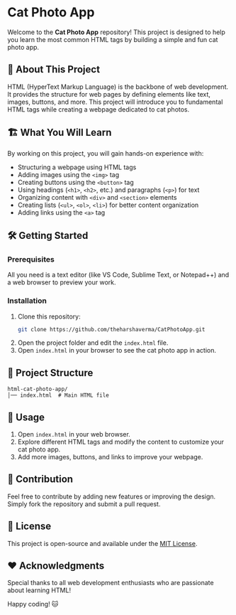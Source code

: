 # Cat Photo App

Welcome to the **Cat Photo App** repository! This project is designed to help you learn the most common HTML tags by building a simple and fun cat photo app.

## 📌 About This Project

HTML (HyperText Markup Language) is the backbone of web development. It provides the structure for web pages by defining elements like text, images, buttons, and more. This project will introduce you to fundamental HTML tags while creating a webpage dedicated to cat photos.

## 🏗️ What You Will Learn

By working on this project, you will gain hands-on experience with:

- Structuring a webpage using HTML tags
- Adding images using the `<img>` tag
- Creating buttons using the `<button>` tag
- Using headings (`<h1>`, `<h2>`, etc.) and paragraphs (`<p>`) for text
- Organizing content with `<div>` and `<section>` elements
- Creating lists (`<ul>`, `<ol>`, `<li>`) for better content organization
- Adding links using the `<a>` tag

## 🛠️ Getting Started

### Prerequisites

All you need is a text editor (like VS Code, Sublime Text, or Notepad++) and a web browser to preview your work.

### Installation

1. Clone this repository:
   ```sh
   git clone https://github.com/theharshaverma/CatPhotoApp.git
   ```
2. Open the project folder and edit the `index.html` file.
3. Open `index.html` in your browser to see the cat photo app in action.

## 📄 Project Structure

```
html-cat-photo-app/
│── index.html  # Main HTML file
```

## 🚀 Usage

1. Open `index.html` in your web browser.
2. Explore different HTML tags and modify the content to customize your cat photo app.
3. Add more images, buttons, and links to improve your webpage.

## 🎯 Contribution

Feel free to contribute by adding new features or improving the design. Simply fork the repository and submit a pull request.

## 📜 License

This project is open-source and available under the [MIT License](LICENSE).

## ❤️ Acknowledgments

Special thanks to all web development enthusiasts who are passionate about learning HTML!

Happy coding! 🐱

